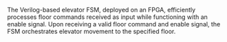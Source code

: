 The Verilog-based elevator FSM, deployed on an FPGA, efficiently processes floor 
commands received as input while functioning with an enable signal. 
Upon receiving a valid floor command and enable signal, 
the FSM orchestrates elevator movement to the specified floor. 

